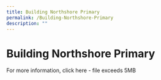 ```yaml
---
title: Building Northshore Primary
permalink: /Building-Northshore-Primary
description: ""
---
```

# **Building Northshore Primary**

For more information, click here - file exceeds 5MB